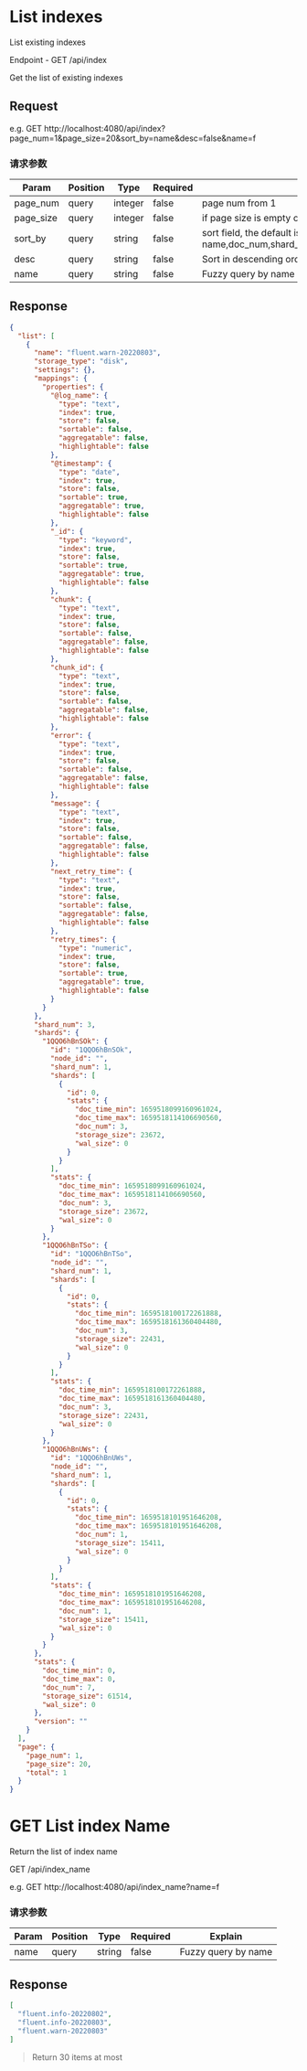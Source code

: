 # List indexes

List existing indexes

Endpoint - GET /api/index

Get the list of existing indexes

## Request

e.g. 
GET http://localhost:4080/api/index?page_num=1&page_size=20&sort_by=name&desc=false&name=f

### 请求参数

| Param     | Position    | Type    | Required | Explain                                                                                              |
|-----------|-------------|---------|----------|------------------------------------------------------------------------------------------------------|
| page_num  | query       | integer | false    | page num from 1                                                                                      |
| page_size | query       | integer | false    | if page size is empty or 0, then return all                                                          |
| sort_by   | query       | string  | false    | sort field, the default is "name", Sortable fields: name,doc_num,shard_num,storage_size,storage_type |
| desc      | query       | string  | false    | Sort in descending order                                                                             |
| name      | query       | string  | false    | Fuzzy query by name                                                                                  |


## Response

```json
{
  "list": [
    {
      "name": "fluent.warn-20220803",
      "storage_type": "disk",
      "settings": {},
      "mappings": {
        "properties": {
          "@log_name": {
            "type": "text",
            "index": true,
            "store": false,
            "sortable": false,
            "aggregatable": false,
            "highlightable": false
          },
          "@timestamp": {
            "type": "date",
            "index": true,
            "store": false,
            "sortable": true,
            "aggregatable": true,
            "highlightable": false
          },
          "_id": {
            "type": "keyword",
            "index": true,
            "store": false,
            "sortable": true,
            "aggregatable": true,
            "highlightable": false
          },
          "chunk": {
            "type": "text",
            "index": true,
            "store": false,
            "sortable": false,
            "aggregatable": false,
            "highlightable": false
          },
          "chunk_id": {
            "type": "text",
            "index": true,
            "store": false,
            "sortable": false,
            "aggregatable": false,
            "highlightable": false
          },
          "error": {
            "type": "text",
            "index": true,
            "store": false,
            "sortable": false,
            "aggregatable": false,
            "highlightable": false
          },
          "message": {
            "type": "text",
            "index": true,
            "store": false,
            "sortable": false,
            "aggregatable": false,
            "highlightable": false
          },
          "next_retry_time": {
            "type": "text",
            "index": true,
            "store": false,
            "sortable": false,
            "aggregatable": false,
            "highlightable": false
          },
          "retry_times": {
            "type": "numeric",
            "index": true,
            "store": false,
            "sortable": true,
            "aggregatable": true,
            "highlightable": false
          }
        }
      },
      "shard_num": 3,
      "shards": {
        "1QQO6hBnSOk": {
          "id": "1QQO6hBnSOk",
          "node_id": "",
          "shard_num": 1,
          "shards": [
            {
              "id": 0,
              "stats": {
                "doc_time_min": 1659518099160961024,
                "doc_time_max": 1659518114106690560,
                "doc_num": 3,
                "storage_size": 23672,
                "wal_size": 0
              }
            }
          ],
          "stats": {
            "doc_time_min": 1659518099160961024,
            "doc_time_max": 1659518114106690560,
            "doc_num": 3,
            "storage_size": 23672,
            "wal_size": 0
          }
        },
        "1QQO6hBnTSo": {
          "id": "1QQO6hBnTSo",
          "node_id": "",
          "shard_num": 1,
          "shards": [
            {
              "id": 0,
              "stats": {
                "doc_time_min": 1659518100172261888,
                "doc_time_max": 1659518161360404480,
                "doc_num": 3,
                "storage_size": 22431,
                "wal_size": 0
              }
            }
          ],
          "stats": {
            "doc_time_min": 1659518100172261888,
            "doc_time_max": 1659518161360404480,
            "doc_num": 3,
            "storage_size": 22431,
            "wal_size": 0
          }
        },
        "1QQO6hBnUWs": {
          "id": "1QQO6hBnUWs",
          "node_id": "",
          "shard_num": 1,
          "shards": [
            {
              "id": 0,
              "stats": {
                "doc_time_min": 1659518101951646208,
                "doc_time_max": 1659518101951646208,
                "doc_num": 1,
                "storage_size": 15411,
                "wal_size": 0
              }
            }
          ],
          "stats": {
            "doc_time_min": 1659518101951646208,
            "doc_time_max": 1659518101951646208,
            "doc_num": 1,
            "storage_size": 15411,
            "wal_size": 0
          }
        }
      },
      "stats": {
        "doc_time_min": 0,
        "doc_time_max": 0,
        "doc_num": 7,
        "storage_size": 61514,
        "wal_size": 0
      },
      "version": ""
    }
  ],
  "page": {
    "page_num": 1,
    "page_size": 20,
    "total": 1
  }
}

```

# GET List index Name
Return the list of index name

GET /api/index_name

e.g.
GET http://localhost:4080/api/index_name?name=f

### 请求参数

| Param | Position | Type   | Required | Explain             |
|-------|----------|--------|----------|---------------------|
| name  | query    | string | false    | Fuzzy query by name |


## Response

```json
[
  "fluent.info-20220802",
  "fluent.info-20220803",
  "fluent.warn-20220803"
]
```

>Return 30 items at most
